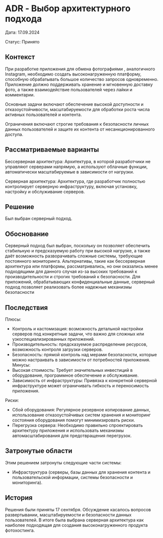 # ADR - Выбор архитектурного подхода

Дата: 17.09.2024

Статус: Принято

## Контекст


При разработке приложения для обмена фотографиями , аналогичного Instagram, необходимо создать высоконагруженную платформу, способную обрабатывать большое количество запросов одновременно. 
Приложение должно поддерживать хранение и мгновенную доставку фото, а также взаимодействие пользователей через лайки и комментарии.

Основные задачи включают обеспечение высокой доступности и отказоустойчивости, масштабируемости для обработки роста числа активных пользователей и контента.

Ограничения включают строгие требования к безопасности личных данных пользователей и защите их контента от несанкционированного доступа.

## Рассматриваемые варианты

Бессерверная архитектура: Архитектура, в которой разработчики не управляют серверами напрямую, а используют облачные функции, автоматически масштабируемые в зависимости от нагрузки.

Серверная архитектура: Архитектура, где разработчик полностью контролирует серверную инфраструктуру, включая установку, настройку и обслуживание серверов.


## Решение


Был выбран серверный подход.

## Обоснование

Серверный подход был выбран, поскольку он позволяет обеспечить стабильную и предсказуемую работу при высокой нагрузке, 
а также даёт возможность разворачивать сложные системы, требующие постоянного мониторинга. 
Альтернативы, такие как бессерверная архитектура или платформы, рассматривались, 
но они оказались менее подходящими для данного случая из-за высоких требований к производительности и строгих требований к безопасности.
Для приложений, обрабатывающих конфиденциальные данные, серверный подход позволяет реализовать более надежные механизмы безопасности

## Последствия


Плюсы:
 - Контроль и кастомизация: возможность детальной настройки серверов под конкретные задачи, что важно для сложных или узкоспециализированных приложений.
 - Производительность: предсказуемое распределение ресурсов, возможность контроля загрузки серверов.
 - Безопасность: прямой контроль над мерами безопасности, которые можно настраивать в зависимости от потребностей приложения.
Минусы:
 - Высокая стоимость: Требует значительных инвестиций в оборудование, программное обеспечение и обслуживание.
 - Зависимость от инфраструктуры: Привязка к конкретной серверной инфраструктуре может ограничивать гибкость и переносимость приложения.

Риски:
 - Сбой оборудования: Регулярное резервное копирование данных, использование отказоустойчивых систем хранения и мониторинг состояния оборудования помогут минимизировать риски.
 - Перегрузка сервера: Необходимо правильно спроектировать архитектуру приложения и использовать механизмы автомасштабирования для предотвращения перегрузок.


## Затронутые области

Этим решением затронуты следующие части системы:
 - Инфраструктура (серверы, базы данных для хранения контента и пользовательской информации, системы безопасности и мониторинга).


## История

Решения были приняты 17 сентября. Обсуждение касалось вопросов развертывании, масштабируемости и безопасности данных пользователей.
В итоге была выбрана серверная архитектура как наиболее подходящая для создания высоконагруженного продукта фотохостинга.
